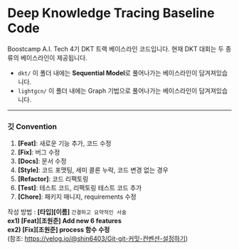 # Deep Knowledge Tracing Baseline Code

Boostcamp A.I. Tech 4기 DKT 트랙 베이스라인 코드입니다.
현재 DKT 대회는 두 종류의 베이스라인이 제공됩니다.
+ `dkt/` 이 폴더 내에는 **Sequential Model**로 풀어나가는 베이스라인이 담겨져있습니다.
+ `lightgcn/` 이 폴더 내에는 Graph 기법으로 풀어나가는 베이스라인이 담겨져있습니다.

---
### 깃 Convention
1. **[Feat]**: 새로운 기능 추가, 코드 수정
2. **[Fix]**: 버그 수정
3. **[Docs]**: 문서 수정
4. **[Style]**: 코드 포맷팅, 세미 콜론 누락, 코드 변경 없는 경우
5. **[Refactor]**: 코드 리팩토링
6. **[Test]**: 테스트 코드, 리팩토링 테스트 코드 추가
7. **[Chore]**: 패키지 매니지, requirements 수정

작성 방법 : **[타입][이름]** `간결하고 요약적인 서술`</br>
**ex1) [Feat][조원준] Add new 6 features**</br>
**ex2) [Fix][조원준] process 함수 수정**</br>
(참조: https://velog.io/@shin6403/Git-git-커밋-컨벤션-설정하기)